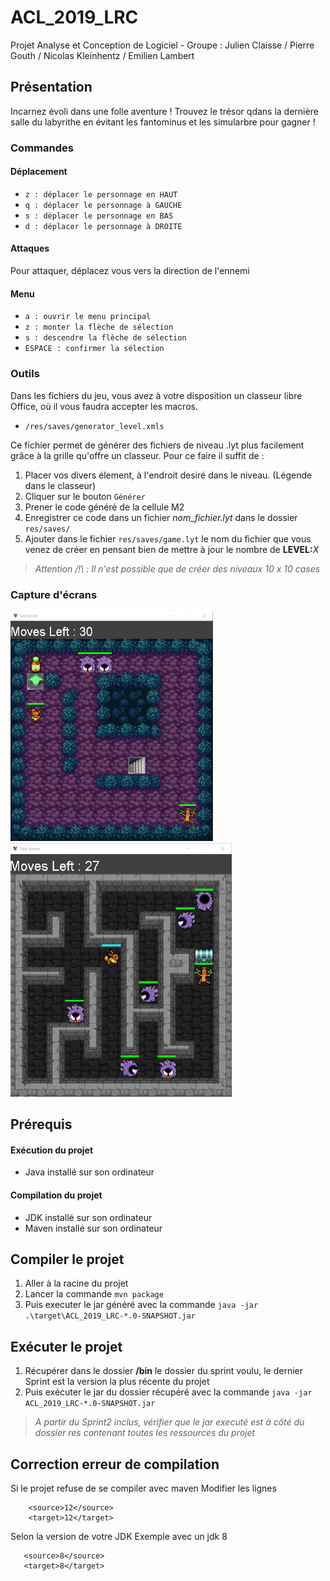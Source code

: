 # ACL_2019_LRC
Projet Analyse et Conception de Logiciel - Groupe : Julien Claisse / Pierre Gouth / Nicolas Kleinhentz / Emilien Lambert

## Présentation

Incarnez évoli dans une folle aventure ! Trouvez le trésor qdans la dernière salle du labyrithe en évitant les fantominus et les simularbre pour gagner !

### Commandes

#### Déplacement

- `z : déplacer le personnage en HAUT`
- `q : déplacer le personnage à GAUCHE`
- `s : déplacer le personnage en BAS`
- `d : déplacer le personnage à DROITE`

#### Attaques

Pour attaquer, déplacez vous vers la direction de l'ennemi

#### Menu
- `a : ouvrir le menu principal`
- `z : monter la flèche de sélection`
- `s : descendre la flèche de sélection`
- `ESPACE : confirmer la sélection`

### Outils

Dans les fichiers du jeu, vous avez à votre disposition un classeur libre Office, où il vous faudra accepter les macros.

- `/res/saves/generator_level.xmls`

Ce fichier permet de générer des fichiers de niveau .lyt plus facilement grâce à la grille qu'offre un classeur.
Pour ce faire il suffit de : 

1. Placer vos divers élement, à l'endroit desiré dans le niveau. (Légende dans le classeur)
2. Cliquer sur le bouton `Générer` 
3. Prener le code généré de la cellule M2
4. Enregistrer ce code dans un fichier *nom_fichier.lyt* dans le dossier `res/saves/`
5. Ajouter dans le fichier `res/saves/game.lyt`  le nom du fichier que vous venez de créer en pensant bien de mettre à jour le nombre de __LEVEL:__*X*

> *Attention /!\ : Il n'est possible que de créer des niveaux 10 x 10 cases*

### Capture d'écrans
![GitHub Logo](/img/murky.png)
![GitHub Logo](/img/temporal.png)

## Prérequis
#### Exécution du projet
- Java installé sur son ordinateur
#### Compilation du projet
- JDK installé sur son ordinateur 
- Maven installé sur son ordinateur

## Compiler le projet
1. Aller à la racine du projet
2. Lancer la commande `mvn package`
3. Puis executer le jar généré avec la commande `java -jar .\target\ACL_2019_LRC-*.0-SNAPSHOT.jar`

## Exécuter le projet 
1. Récupérer dans le dossier **/bin** le dossier du sprint voulu, le dernier Sprint est la version la plus récente du projet
2. Puis exécuter le jar du dossier récupéré avec la commande `java -jar ACL_2019_LRC-*.0-SNAPSHOT.jar`

> *A partir du Sprint2 inclus, vérifier que le jar executé est à côté du dossier *res* contenant toutes les ressources du projet*

## Correction erreur de compilation
Si le projet refuse de se compiler avec maven
Modifier les lignes 
```    
    <source>12</source>
    <target>12</target>
 ```
 Selon la version de votre JDK
 Exemple avec un jdk 8
 ```    
    <source>8</source>
    <target>8</target>
 ```
 

